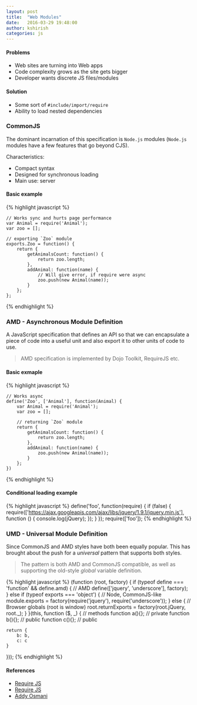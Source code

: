 ```yaml
---
layout: post
title:  "Web Modules"
date:   2016-03-29 19:48:00
author: kshirish
categories: js
---
```


#### Problems
- Web sites are turning into Web apps
- Code complexity grows as the site gets bigger
- Developer wants discrete JS files/modules

#### Solution
- Some sort of `#include/import/require`
- Ability to load nested dependencies

### CommonJS
The dominant incarnation of this specification is `Node.js` modules (`Node.js` modules have a few features that go beyond CJS). 

Characteristics:
- Compact syntax
- Designed for synchronous loading
- Main use: server

#### Basic example
{% highlight javascript %}

    // Works sync and hurts page performance
    var Animal = require('Animal');
    var zoo = [];

    // exporting `Zoo` module
    exports.Zoo = function() {
        return {
            getAnimalsCount: function() {
                return zoo.length;
            },
            addAnimal: function(name) {
                // Will give error, if require were async
                zoo.push(new Animal(name));
            }
        };
    };
{% endhighlight %}

### AMD - Asynchronous Module Definition

A JavaScript specification that defines an API so that we can
encapsulate a piece of code into a useful unit and also export it 
to other units of code to use.

> AMD specification is implemented by Dojo Toolkit, RequireJS etc.

#### Basic exmaple
{% highlight javascript %}

    // Works async
    define('Zoo', ['Animal'], function(Animal) {
        var Animal = require('Animal');
        var zoo = [];
        
        // returning `Zoo` module
        return {
            getAnimalsCount: function() {
                return zoo.length;
            },
            addAnimal: function(name) {
                zoo.push(new Animal(name));
            }
        };
    })
{% endhighlight %}

#### Conditional loading example
{% highlight javascript %}
    define('foo', function(require) {
        if (false) {
            require(['https://ajax.googleapis.com/ajax/libs/jquery/1.9.1/jquery.min.js'], function () {
                console.log(jQuery);
            });
        }
    });
    require(['foo']);
{% endhighlight %}

### UMD - Universal Module Definition
Since CommonJS and AMD styles have both been equally popular. This has brought about the push for a *universal* pattern that supports both styles.

> The pattern is both AMD and CommonJS compatible, as well as supporting the old-style *global* variable definition.

{% highlight javascript %}
(function (root, factory) {
    if (typeof define === 'function' && define.amd) {
        // AMD
        define(['jquery', 'underscore'], factory);
    } else if (typeof exports === 'object') {
        // Node, CommonJS-like
        module.exports = factory(require('jquery'), require('underscore'));
    } else {
        // Browser globals (root is window)
        root.returnExports = factory(root.jQuery, root._);
    }
}(this, function ($, _) {
    //    methods
    function a(){};         // private
    function b(){};         // public
    function c(){};         // public

    return {
        b: b,
        c: c
    }
}));
{% endhighlight %}

#### References
- [Require JS](http://requirejs.org/docs/whyamd.html)
- [Require JS](http://requirejs.org/docs/why.html)
- [Addy Osmani](https://addyosmani.com/writing-modular-js/)




